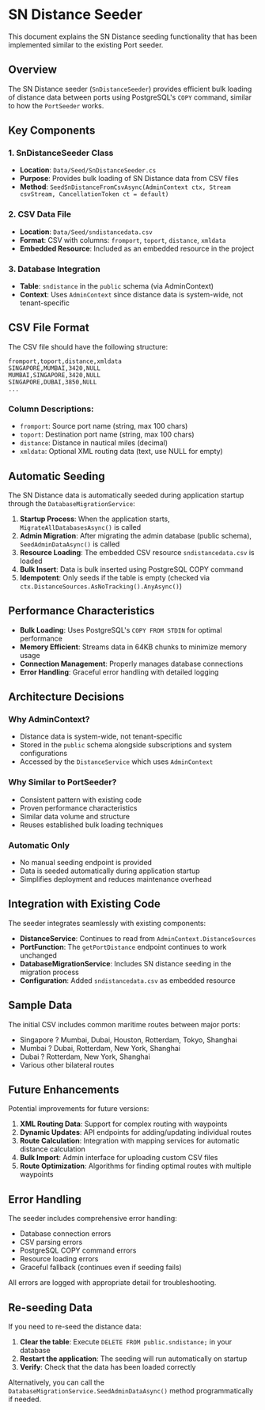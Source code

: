 # SN Distance Seeder

This document explains the SN Distance seeding functionality that has been implemented similar to the existing Port seeder.

## Overview

The SN Distance seeder (`SnDistanceSeeder`) provides efficient bulk loading of distance data between ports using PostgreSQL's `COPY` command, similar to how the `PortSeeder` works.

## Key Components

### 1. SnDistanceSeeder Class
- **Location**: `Data/Seed/SnDistanceSeeder.cs`
- **Purpose**: Provides bulk loading of SN Distance data from CSV files
- **Method**: `SeedSnDistanceFromCsvAsync(AdminContext ctx, Stream csvStream, CancellationToken ct = default)`

### 2. CSV Data File
- **Location**: `Data/Seed/sndistancedata.csv`
- **Format**: CSV with columns: `fromport`, `toport`, `distance`, `xmldata`
- **Embedded Resource**: Included as an embedded resource in the project

### 3. Database Integration
- **Table**: `sndistance` in the `public` schema (via AdminContext)
- **Context**: Uses `AdminContext` since distance data is system-wide, not tenant-specific

## CSV File Format

The CSV file should have the following structure:

```csv
fromport,toport,distance,xmldata
SINGAPORE,MUMBAI,3420,NULL
MUMBAI,SINGAPORE,3420,NULL
SINGAPORE,DUBAI,3850,NULL
...
```

### Column Descriptions:
- `fromport`: Source port name (string, max 100 chars)
- `toport`: Destination port name (string, max 100 chars)  
- `distance`: Distance in nautical miles (decimal)
- `xmldata`: Optional XML routing data (text, use NULL for empty)

## Automatic Seeding

The SN Distance data is automatically seeded during application startup through the `DatabaseMigrationService`:

1. **Startup Process**: When the application starts, `MigrateAllDatabasesAsync()` is called
2. **Admin Migration**: After migrating the admin database (public schema), `SeedAdminDataAsync()` is called
3. **Resource Loading**: The embedded CSV resource `sndistancedata.csv` is loaded
4. **Bulk Insert**: Data is bulk inserted using PostgreSQL COPY command
5. **Idempotent**: Only seeds if the table is empty (checked via `ctx.DistanceSources.AsNoTracking().AnyAsync()`)

## Performance Characteristics

- **Bulk Loading**: Uses PostgreSQL's `COPY FROM STDIN` for optimal performance
- **Memory Efficient**: Streams data in 64KB chunks to minimize memory usage
- **Connection Management**: Properly manages database connections
- **Error Handling**: Graceful error handling with detailed logging

## Architecture Decisions

### Why AdminContext?
- Distance data is system-wide, not tenant-specific
- Stored in the `public` schema alongside subscriptions and system configurations
- Accessed by the `DistanceService` which uses `AdminContext`

### Why Similar to PortSeeder?
- Consistent pattern with existing code
- Proven performance characteristics
- Similar data volume and structure
- Reuses established bulk loading techniques

### Automatic Only
- No manual seeding endpoint is provided
- Data is seeded automatically during application startup
- Simplifies deployment and reduces maintenance overhead

## Integration with Existing Code

The seeder integrates seamlessly with existing components:

- **DistanceService**: Continues to read from `AdminContext.DistanceSources`
- **PortFunction**: The `getPortDistance` endpoint continues to work unchanged
- **DatabaseMigrationService**: Includes SN distance seeding in the migration process
- **Configuration**: Added `sndistancedata.csv` as embedded resource

## Sample Data

The initial CSV includes common maritime routes between major ports:
- Singapore ? Mumbai, Dubai, Houston, Rotterdam, Tokyo, Shanghai
- Mumbai ? Dubai, Rotterdam, New York, Shanghai  
- Dubai ? Rotterdam, New York, Shanghai
- Various other bilateral routes

## Future Enhancements

Potential improvements for future versions:
1. **XML Routing Data**: Support for complex routing with waypoints
2. **Dynamic Updates**: API endpoints for adding/updating individual routes
3. **Route Calculation**: Integration with mapping services for automatic distance calculation
4. **Bulk Import**: Admin interface for uploading custom CSV files
5. **Route Optimization**: Algorithms for finding optimal routes with multiple waypoints

## Error Handling

The seeder includes comprehensive error handling:
- Database connection errors
- CSV parsing errors  
- PostgreSQL COPY command errors
- Resource loading errors
- Graceful fallback (continues even if seeding fails)

All errors are logged with appropriate detail for troubleshooting.

## Re-seeding Data

If you need to re-seed the distance data:
1. **Clear the table**: Execute `DELETE FROM public.sndistance;` in your database
2. **Restart the application**: The seeding will run automatically on startup
3. **Verify**: Check that the data has been loaded correctly

Alternatively, you can call the `DatabaseMigrationService.SeedAdminDataAsync()` method programmatically if needed.
